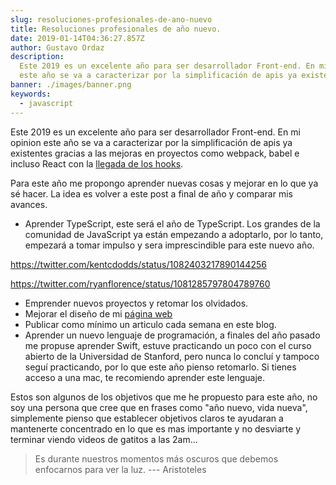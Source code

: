 ```yaml
---
slug: resoluciones-profesionales-de-ano-nuevo
title: Resoluciones profesionales de año nuevo.
date: 2019-01-14T04:36:27.857Z
author: Gustavo Ordaz
description:
  Este 2019 es un excelente año para ser desarrollador Front-end. En mi opinion
  este año se va a caracterizar por la simplificación de apis ya existentes.
banner: ./images/banner.png
keywords:
  - javascript
---
```


Este 2019 es un excelente año para ser desarrollador Front-end. En mi opinion
este año se va a caracterizar por la simplificación de apis ya existentes
gracias a las mejoras en proyectos como webpack, babel e incluso React con la
[llegada de los hooks](https://reactjs.org/blog/2018/11/27/react-16-roadmap.html#react-16x-q1-2019-the-one-with-hooks).

Para este año me propongo aprender nuevas cosas y mejorar en lo que ya sé hacer.
La idea es volver a este post a final de año y comparar mis avances.

- Aprender TypeScript, este será el año de TypeScript. Los grandes de la
  comunidad de JavaScript ya están empezando a adoptarlo, por lo tanto, empezará
  a tomar impulso y sera imprescindible para este nuevo año.

https://twitter.com/kentcdodds/status/1082403217890144256

https://twitter.com/ryanflorence/status/1081285797804789760

- Emprender nuevos proyectos y retomar los olvidados.
- Mejorar el diseño de mi [página web](https://ordazgustavo.com)
- Publicar como mínimo un articulo cada semana en este blog.
- Aprender un nuevo lenguaje de programación, a finales del año pasado me
  propuse aprender Swift, estuve practicando un poco con el curso abierto de la
  Universidad de Stanford, pero nunca lo concluí y tampoco seguí practicando,
  por lo que este año pienso retomarlo. Si tienes acceso a una mac, te
  recomiendo aprender este lenguaje.

Estos son algunos de los objetivos que me he propuesto para este año, no soy una
persona que cree que en frases como "año nuevo, vida nueva", simplemente pienso
que establecer objetivos claros te ayudaran a mantenerte concentrado en lo que
es mas importante y no desviarte y terminar viendo videos de gatitos a las
2am...

> Es durante nuestros momentos más oscuros que debemos enfocarnos para ver la
> luz. --- Aristoteles

